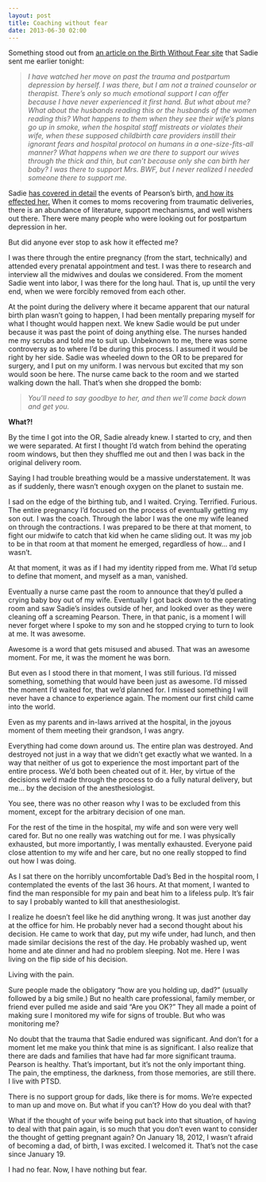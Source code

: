 ```yaml
---
layout: post
title: Coaching without fear
date: 2013-06-30 02:00
---
```



Something stood out from [an article on the Birth Without Fear site](http://birthwithoutfearblog.com/2011/08/28/emergency-c-sections-incubators-hospital-protocol-men-experience-birth-trauma-too/) that Sadie sent me earlier tonight:

> _I have watched her move on past the trauma and postpartum depression by herself. I was there, but I am not a trained counselor or therapist. There’s only so much emotional support I can offer because I have never experienced it first hand._
> _But what about me? What about the husbands reading this or the husbands of the women reading this? What happens to them when they see their wife’s plans go up in smoke, when the hospital staff mistreats or violates their wife, when these supposed childbirth care providers instill their ignorant fears and hospital protocol on humans in a one-size-fits-all manner? What happens when we are there to support our wives through the thick and thin, but can’t because only she can birth her baby?_
> _I was there to support Mrs. BWF, but I never realized I needed someone there to support me._

Sadie [has covered in detail](http://michaelandsadie.com/2012/07/19/6-months-old/) the events of Pearson’s birth, [and how its effected her.](http://michaelandsadie.com/2012/12/17/c-sectionupdate/) When it comes to moms recovering from traumatic deliveries, there is an abundance of literature, support mechanisms, and well wishers out there. There were many people who were looking out for postpartum depression in her.

But did anyone ever stop to ask how it effected me?

I was there through the entire pregnancy (from the start, technically) and attended every prenatal appointment and test. I was there to research and interview all the midwives and doulas we considered. From the moment Sadie went into labor, I was there for the long haul. That is, up until the very end, when we were forcibly removed from each other.

At the point during the delivery where it became apparent that our natural birth plan wasn’t going to happen, I had been mentally preparing myself for what I thought would happen next. We knew Sadie would be put under because it was past the point of doing anything else. The nurses handed me my scrubs and told me to suit up. Unbeknown to me, there was some controversy as to where I’d be during this process. I assumed it would be right by her side. Sadie was wheeled down to the OR to be prepared for surgery, and I put on my uniform. I was nervous but excited that my son would soon be here. The nurse came back to the room and we started walking down the hall. That’s when she dropped the bomb:

> _You’ll need to say goodbye to her, and then we’ll come back down and get you._

**What?!**

By the time I got into the OR, Sadie already knew. I started to cry, and then we were separated. At first I thought I’d watch from behind the operating room windows, but then they shuffled me out and then I was back in the original delivery room.

Saying I had trouble breathing would be a massive understatement. It was as if suddenly, there wasn’t enough oxygen on the planet to sustain me.

I sad on the edge of the birthing tub, and I waited. Crying. Terrified. Furious. The entire pregnancy I’d focused on the process of eventually getting my son out. I was the coach. Through the labor I was the one my wife leaned on through the contractions. I was prepared to be there at that moment, to fight our midwife to catch that kid when he came sliding out. It was my job to be in that room at that moment he emerged, regardless of how… and I wasn’t.

At that moment, it was as if I had my identity ripped from me. What I’d setup to define that moment, and myself as a man, vanished.

Eventually a nurse came past the room to announce that they’d pulled a crying baby boy out of my wife. Eventually I got back down to the operating room and saw Sadie’s insides outside of her, and looked over as they were cleaning off a screaming Pearson. There, in that panic, is a moment I will never forget where I spoke to my son and he stopped crying to turn to look at me. It was awesome.

Awesome is a word that gets misused and abused. That was an awesome moment. For me, it was the moment he was born.

But even as I stood there in that moment, I was still furious. I’d missed something, something that would have been just as awesome. I’d missed the moment I’d waited for, that we’d planned for. I missed something I will never have a chance to experience again. The moment our first child came into the world.

Even as my parents and in-laws arrived at the hospital, in the joyous moment of them meeting their grandson, I was angry.

Everything had come down around us. The entire plan was destroyed. And destroyed not just in a way that we didn’t get exactly what we wanted. In a way that neither of us got to experience the most important part of the entire process. We’d both been cheated out of it. Her, by virtue of the decisions we’d made through the process to do a fully natural delivery, but me… by the decision of the anesthesiologist.

You see, there was no other reason why I was to be excluded from this moment, except for the arbitrary decision of one man.

For the rest of the time in the hospital, my wife and son were very well cared for. But no one really was watching out for me. I was physically exhausted, but more importantly, I was mentally exhausted. Everyone paid close attention to my wife and her care, but no one really stopped to find out how I was doing.

As I sat there on the horribly uncomfortable Dad’s Bed in the hospital room, I contemplated the events of the last 36 hours. At that moment, I wanted to find the man responsible for my pain and beat him to a lifeless pulp. It’s fair to say I probably wanted to kill that anesthesiologist.

I realize he doesn’t feel like he did anything wrong. It was just another day at the office for him. He probably never had a second thought about his decision. He came to work that day, put my wife under, had lunch, and then made similar decisions the rest of the day. He probably washed up, went home and ate dinner and had no problem sleeping. Not me. Here I was living on the flip side of his decision.

Living with the pain.

Sure people made the obligatory “how are you holding up, dad?” (usually followed by a big smile.) But no health care professional, family member, or friend ever pulled me aside and said “Are you OK?” They all made a point of making sure I monitored my wife for signs of trouble. But who was monitoring me?

No doubt that the trauma that Sadie endured was significant. And don’t for a moment let me make you think that mine is as significant. I also realize that there are dads and families that have had far more significant trauma. Pearson is healthy. That’s important, but it’s not the only important thing. The pain, the emptiness, the darkness, from those memories, are still there. I live with PTSD.

There is no support group for dads, like there is for moms. We’re expected to man up and move on. But what if you can’t? How do you deal with that?

What if the thought of your wife being put back into that situation, of having to deal with that pain again, is so much that you don’t even want to consider the thought of getting pregnant again? On January 18, 2012, I wasn’t afraid of becoming a dad, of birth, I was excited. I welcomed it. That’s not the case since January 19.

I had no fear. Now, I have nothing but fear.
